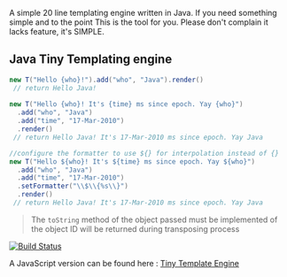 A simple 20 line templating engine written in Java. If you need something simple and to the point
This is the tool for you. Please don't complain it lacks feature, it's SIMPLE.

## Java Tiny Templating engine

```java
new T("Hello {who}!").add("who", "Java").render()
 // return Hello Java!
 
new T("Hello {who}! It's {time} ms since epoch. Yay {who}")
  .add("who", "Java")
  .add("time", "17-Mar-2010")
  .render()
 // return Hello Java! It's 17-Mar-2010 ms since epoch. Yay Java

//configure the formatter to use ${} for interpolation instead of {}
new T("Hello ${who}! It's ${time} ms since epoch. Yay ${who}")
  .add("who", "Java")
  .add("time", "17-Mar-2010")
  .setFormatter("\\$\\{%s\\}")
  .render()
 // return Hello Java! It's 17-Mar-2010 ms since epoch. Yay Java
```

> The `toString` method of the object passed must be implemented of the object ID will be returned during transposing process

[![Build Status](https://travis-ci.org/ferronrsmith/tiny-template-engine-java.svg)](https://travis-ci.org/ferronrsmith/tiny-template-engine-java)

A JavaScript version can be found here : [Tiny Template Engine](https://github.com/ferronrsmith/tiny-template-engine)
